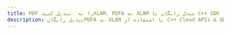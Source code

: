 ---title: PDF را به  تبدیل کنیدXLAM، PDFA به XLAM مبدل رایگان یا C++ SDKdescription: تبدیل رایگانPDFA به XLAM با استفاده از C++ Cloud APIs & SDK همچنین اسناد PDF را در Cloud ایجاد، ویرایش و رندر کنید.---